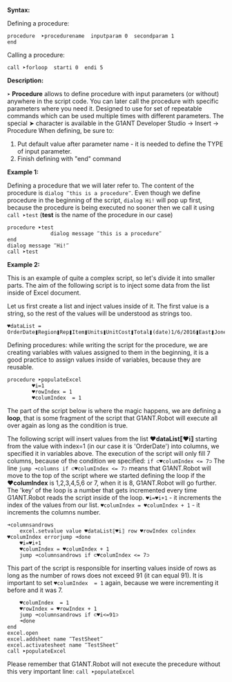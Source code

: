 **Syntax:**

Defining a procedure:

```G1ANT
procedure  ➤procedurename  inputparam 0  secondparam 1
end
```

Calling a procedure:

```G1ANT
call ➤forloop  starti 0  endi 5
```

**Description:**

`➤` **Procedure** allows to define procedure with input parameters (or without) anywhere in the script code. You can later call the procedure with specific parameters where you need it. Designed to use for set of repeatable commands which can be used multiple times with different parameters. The special ➤ character is available in the G1ANT Developer Studio -> Insert -> Procedure
When defining, be sure to:
1.  Put default value after parameter name - it is needed to define the TYPE of input parameter.
2.  Finish defining with "end" command

**Example 1:**

Defining a procedure that we will later refer to. The content of the procedure is `dialog ‴this is a procedure‴`. Even though we define procedure in the beginning of the script, `dialog Hi!` will pop up first, because the procedure is being executed no sooner then we call it using `call ➤test` (**test** is the name of the procedure in our case)

```G1ANT
procedure ➤test
              dialog message ‴this is a procedure‴
end
dialog message ‴Hi!‴
call ➤test
```

**Example 2:**

This is an example of quite a complex script, so let's divide it into smaller parts. The aim of the following script is to inject some data from the list inside of Excel document.

Let us first create a list and inject values inside of it. The first value is a string, so the rest of the values will be understood as strings too.

```G1ANT
♥dataList = OrderDate❚Region❚Rep❚Item❚Units❚UnitCost❚Total❚(date)1/6/2016❚East❚Jones❚Pencil❚95❚1.99❚189.05❚1/23/2016❚Central❚Kivell❚Binder❚50❚19.99❚999.50❚2/9/2016❚Central❚Jardine❚Pencil❚36❚4.99❚179.64❚2/26/2016❚Central❚Gill❚Pen❚27❚19.99❚539.73❚3/15/2016❚West❚Sorvino❚Pencil❚56❚2.99❚167.44❚4/1/2016❚East❚Jones❚Binder❚60❚4.99❚299.40❚4/18/2016❚Central❚Andrews❚Pencil❚75❚1.99❚149.25❚5/5/2016❚Central❚Jardine❚Pencil❚90❚4.99❚449.10❚5/22/2016❚West❚Thompson❚Pencil❚32❚1.99❚63.68❚6/8/2016❚East❚Jones❚Binder❚60❚8.99❚539.40❚6/25/2016❚Central❚Morgan❚Pencil❚90❚4.99❚449.10❚7/12/2016❚East❚Howard❚Binder❚29❚1.99❚57.71
```

Defining procedures: while writing the script for the procedure, we are creating variables with values assigned to them in the beginning, it is a good practice to assign values inside of variables, because they are reusable. 


```G1ANT
procedure ➤populateExcel
        ♥i=1
        ♥rowIndex = 1
        ♥columIndex  = 1
```

The part of the script below is where the magic happens, we are defining a **loop**, that is some fragment of the script that G1ANT.Robot will execute all over again as long as the condition is true. 

The following script will insert values from the list **♥dataList⟦♥i⟧** starting from the value with index=1 (in our case it is 'OrderDate') into columns, we specified it in variables above. The execution of the script will only fill 7 columns, because of the condition we specified: 
`if ⊂♥columIndex <= 7⊃`
The line `jump ➜columns if ⊂♥columIndex <= 7⊃` means that G1ANT.Robot will move to the top of the script where we started defining the loop if the **♥columIndex** is 1,2,3,4,5,6 or 7, when it is 8, G1ANT.Robot will go further. 
The 'key' of the loop is a number that gets incremented every time G1ANT.Robot reads the script inside of the loop. 
`♥i=♥i+1` - it increments the index of the values from our list. 
`♥columIndex = ♥columIndex + 1` - it increments the columns number.

```G1ANT
➜columnsandrows
    excel.setvalue value ♥dataList⟦♥i⟧ row ♥rowIndex colindex ♥columIndex errorjump ➜done
    ♥i=♥i+1
    ♥columIndex = ♥columIndex + 1
    jump ➜columnsandrows if ⊂♥columIndex <= 7⊃
```

This part of the script is responsible for inserting values inside of rows as long as the number of rows does not exceed 91 (it can equal 91). It is important to set  `♥columIndex  = 1` again, because we were incrementing it before and it was 7.   
    
```G1ANT
    ♥columIndex  = 1
    ♥rowIndex = ♥rowIndex + 1
    jump ➜columnsandrows if ⊂♥i<=91⊃
    ➜done
end
excel.open 
excel.addsheet name ‴TestSheet‴
excel.activatesheet name ‴TestSheet‴
call ➤populateExcel
```

Please remember that G1ANT.Robot will not execute the precedure without this very important line: `call ➤populateExcel`
